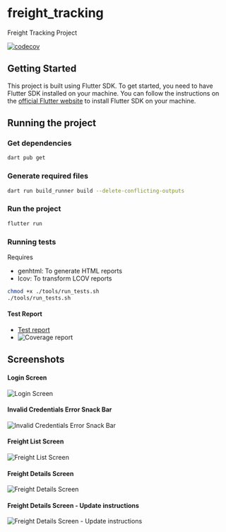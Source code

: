 # freight_tracking

Freight Tracking Project

[![codecov](https://codecov.io/gh/ajilo297/freight_tracking/graph/badge.svg?token=XE1ODUCNZ7)](https://codecov.io/gh/ajilo297/freight_tracking)

## Getting Started

This project is built using Flutter SDK. To get started, you need to have Flutter SDK installed on
your machine. You can follow the instructions on
the [official Flutter website](https://flutter.dev/docs/get-started/install) to install Flutter SDK
on your machine.

## Running the project

### Get dependencies

```bash
dart pub get
```

### Generate required files

```bash
dart run build_runner build --delete-conflicting-outputs
```

### Run the project

```bash
flutter run
```

### Running tests

Requires

- genhtml: To generate HTML reports
- lcov: To transform LCOV reports

```bash
chmod +x ./tools/run_tests.sh
./tools/run_tests.sh
```

#### Test Report

- [Test report](assets/test-report.html)
- ![Coverage report](assets/coverage-report.png)

## Screenshots

#### Login Screen

![Login Screen](assets/1.png)

#### Invalid Credentials Error Snack Bar

![Invalid Credentials Error Snack Bar](assets/2.png)

#### Freight List Screen

![Freight List Screen](assets/3.png)

#### Freight Details Screen

![Freight Details Screen](assets/4.png)

#### Freight Details Screen - Update instructions

![Freight Details Screen - Update instructions](assets/5.png)